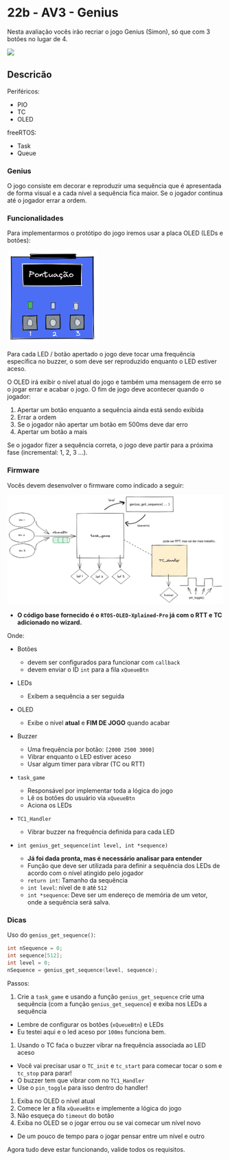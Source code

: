 # 22b - AV3 - Genius

Nesta avaliação vocês irão recriar o jogo Genius (Simon), só que com 3 botões no lugar de 4.

![](https://external-content.duckduckgo.com/iu/?u=https%3A%2F%2Fmedia.mileskimball.com%2Fimages%2Fp350854b.jpg&f=1&nofb=1&ipt=e6f6666673727671295f10315993e6429a66d375e9e2838db6ca4fc0ec662719&ipo=images)

## Descricão

Periféricos:

- PIO
- TC
- OLED

freeRTOS:

- Task
- Queue

### Genius

O jogo consiste em decorar e reproduzir uma sequência que é apresentada de forma visual e a cada nível a sequência fica maior. Se o jogador continua até o jogador errar a ordem.

### Funcionalidades

Para implementarmos o protótipo do jogo iremos usar a placa OLED (LEDs e botões):

![](oled.png)

Para cada LED / botão apertado o jogo deve tocar uma frequência específica no buzzer, o som deve ser reproduzido enquanto o LED estiver aceso. 

O OLED irá exibir o nível atual do jogo e também uma mensagem de erro se o jogar errar e acabar o jogo. O fim de jogo deve acontecer quando o jogador:

1. Apertar um botão enquanto a sequência ainda está sendo exibida
1. Errar a ordem
1. Se o jogador não apertar um botão em 500ms deve dar erro
1. Apertar um botão a mais

Se o jogador fizer a sequência correta, o jogo deve partir para a próxima fase (incremental: 1, 2, 3 ...).

### Firmware

Vocês devem desenvolver o firmware como indicado a seguir:

![](firmware.png)

- **O código base fornecido é o `RTOS-OLED-Xplained-Pro` já com o RTT e TC adicionado no wizard.**

Onde:

- Botões
  - devem ser configurados para funcionar com `callback`
  - devem enviar o ID `int` para a fila `xQueueBtn` 

- LEDs
  - Exibem a sequência a ser seguida
  
- OLED
  - Exibe o nível **atual** e **FIM DE JOGO** quando acabar

- Buzzer
  - Uma frequência por botão: `[2000 2500 3000]`
  - Vibrar enquanto o LED estiver aceso
  - Usar algum timer para vibrar (TC ou RTT)

- `task_game`
  - Responsável por implementar toda a lógica do jogo
  - Lê os botões do usuário via `xQueueBtn`
  - Aciona os LEDs 
  
- `TC1_Handler`
  - Vibrar buzzer na frequência definida para cada LED 

- `int genius_get_sequence(int level, int *sequence)`
  - **Já foi dada pronta, mas é necessário analisar para entender**
  - Função que deve ser utilizada para definir a sequência dos LEDs de acordo com o nível atingido pelo jogador
  - `return int`: Tamanho da sequência 
  - `int level`: nível de `0` até `512`
  - `int *sequence`: Deve ser um endereço de memória de um vetor, onde a sequência será salva.

### Dicas

Uso do `genius_get_sequence()`:

``` c
int nSequence = 0;
int sequence[512];
int level = 0;
nSequence = genius_get_sequence(level, sequence);
```

Passos:

1. Crie a `task_game` e usando a função `genius_get_sequence` crie uma sequência (com a função `genius_get_sequence`) e exiba nos LEDs a sequência
  - Lembre de configurar os botões (`xQueueBtn`) e LEDs
  - Eu testei aqui e o led aceso por `100ms` funciona bem.
1. Usando o TC faća o buzzer vibrar na frequência associada ao LED aceso 
  - Você vai precisar usar o `TC_init` e `tc_start` para comecar tocar o som e `tc_stop` para parar!
  - O buzzer tem que vibrar com no `TC1_Handler`
  - Use o `pin_toggle` para isso dentro do handler!
1. Exiba no OLED o nível atual
1. Comece ler a fila `xQueueBtn` e implemente a lógica do jogo
1. Não esqueça do `timeout` do botão
1. Exiba no OLED se o jogar errou ou se vai comecar um nível novo
  - De um pouco de tempo para o jogar pensar entre um nível e outro 

Agora tudo deve estar funcionando, valide todos os requisitos.
